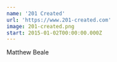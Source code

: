 ```yaml
---
name: '201 Created'
url: 'https://www.201-created.com'
image: 201-created.png
start: 2015-01-02T00:00:00.000Z
---
```

Matthew Beale
